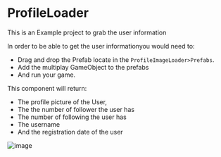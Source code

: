 # ProfileLoader
This is an Example project to grab the user information

In order to be able to get the user informationyou would need to:
- Drag and drop the Prefab locate in the `ProfileImageLoader>Prefabs`.
- Add the multiplay GameObject to the prefabs
- And run your game.

This component will return:
- The profile picture of the User,
- The the number of follower the user has
- The number of following the user has
- The username
- And the registration date of the user

![image](https://github.com/naverz-LeGrandMAG/ProfileLoader/assets/131629767/8191dd4c-dd0f-466e-998b-e9aec0bfbea6)

